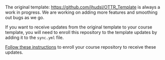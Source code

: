 
The original template: https://github.com/jhudsl/OTTR_Template is always a work in progress.
We are working on adding more features and smoothing out bugs as we go.

If you want to receive updates from the original template to your course template, you will need to enroll this repository to the template updates by adding it to the `sync.yml` file.

[Follow these instructions](https://github.com/jhudsl/OTTR_Template/wiki/Receiving-template-updates#how-to-enroll-a-repository-to-receive-template-updates) to enroll your course repository to receive these updates.
